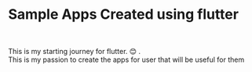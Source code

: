 <h1>Sample Apps Created using flutter</h1>
<br>
<p>This is my starting journey for flutter. 😊 .<br> This is my passion to create the apps for user that will be useful for them</p>
